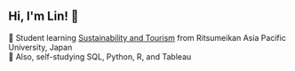 ## Hi, I'm Lin! 👋


🌱 Student learning [Sustainability and Tourism](https://www.apu.ac.jp/home/) from Ritsumeikan Asia Pacific University, Japan <br/>
🌱 Also, self-studying SQL, Python, R, and Tableau

